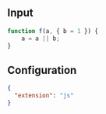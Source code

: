 
## Input
```javascript input
function f(a, { b = 1 }) {
    a = a || b;
}
```

## Configuration
```json configuration
{
  "extension": "js"
}
```
